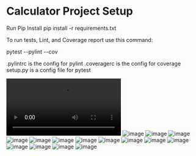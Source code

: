 # Calculator Project Setup

Run Pip Install
pip install -r requirements.txt

To run tests, Lint, and Coverage report use this command:

pytest  --pylint --cov

.pylintrc is the config for pylint
.coveragerc is the config for coverage
setup.py is a config file for pytest

![video](is601finalproject.mp4)
![image](cal1.png)
![image](cal2.png)
![image](cal3.png)
![image](cal4.png)
![image](cal5.png)
![image](cal6.png)
![image](cal7.png)
![image](cal8.png)
![image](cal9.png)
![image](table6.JPG)
![image](table7.JPG)
![image](table8.JPG)
![image](table9.JPG)
![image](table10.JPG)
![image](table11.JPG)
